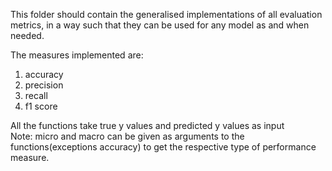 This folder should contain the generalised implementations of all evaluation metrics, in a way such that they can be used for any model as and when needed.  

The measures implemented are:

1. accuracy
2. precision
3. recall
4. f1 score

All the functions take true y values and predicted y values as input  
Note: micro and macro can be given as arguments to the functions(exceptions accuracy) to get the respective type of performance measure.
